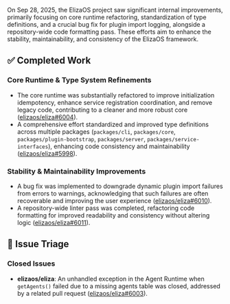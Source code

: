 On Sep 28, 2025, the ElizaOS project saw significant internal improvements, primarily focusing on core runtime refactoring, standardization of type definitions, and a crucial bug fix for plugin import logging, alongside a repository-wide code formatting pass. These efforts aim to enhance the stability, maintainability, and consistency of the ElizaOS framework.

## ✅ Completed Work
### Core Runtime & Type System Refinements
*   The core runtime was substantially refactored to improve initialization idempotency, enhance service registration coordination, and remove legacy code, contributing to a cleaner and more robust core ([elizaos/eliza#6004](https://github.com/elizaos/eliza/pull/6004)).
*   A comprehensive effort standardized and improved type definitions across multiple packages (`packages/cli`, `packages/core`, `packages/plugin-bootstrap`, `packages/server`, `packages/service-interfaces`), enhancing code consistency and maintainability ([elizaos/eliza#5998](https://github.com/elizaos/eliza/pull/5998)).

### Stability & Maintainability Improvements
*   A bug fix was implemented to downgrade dynamic plugin import failures from errors to warnings, acknowledging that such failures are often recoverable and improving the user experience ([elizaos/eliza#6010](https://github.com/elizaos/eliza/pull/6010)).
*   A repository-wide linter pass was completed, refactoring code formatting for improved readability and consistency without altering logic ([elizaos/eliza#6011](https://github.com/elizaos/eliza/pull/6011)).

## 🐞 Issue Triage
### Closed Issues
*   **elizaos/eliza**: An unhandled exception in the Agent Runtime when `getAgents()` failed due to a missing agents table was closed, addressed by a related pull request ([elizaos/eliza#6003](https://github.com/elizaos/eliza/issues/6003)).